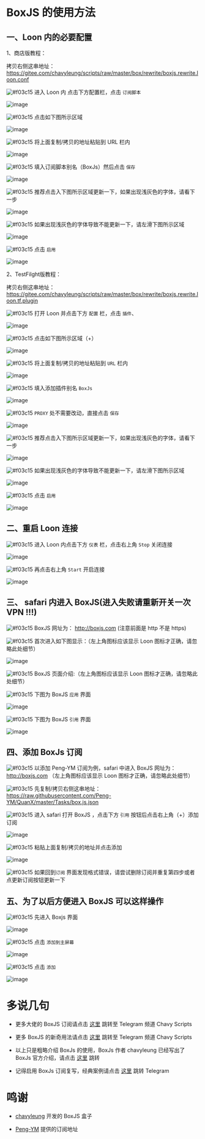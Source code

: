# BoxJS 的使用方法

## 一、Loon 内的必要配置

1、商店版教程：

拷贝右侧这串地址：https://gitee.com/chavyleung/scripts/raw/master/box/rewrite/boxjs.rewrite.loon.conf

![#f03c15](https://placehold.it/15/f03c15/000000?text=+) 进入 Loon 内 点击下方配置栏，点击 `订阅脚本`

![image](https://raw.githubusercontent.com/chiupam/tutorial-image/master/Loon/Remote_Script.png)

![#f03c15](https://placehold.it/15/f03c15/000000?text=+) 点击如下图所示区域

![image](https://raw.githubusercontent.com/chiupam/tutorial-image/master/Loon/Remote_Script_1.jpg)

![#f03c15](https://placehold.it/15/f03c15/000000?text=+) 将上面复制/拷贝的地址粘贴到 URL 栏内

![image](https://raw.githubusercontent.com/chiupam/tutorial-image/master/Loon/Remote_Script_2.jpg)

![#f03c15](https://placehold.it/15/f03c15/000000?text=+) 填入订阅脚本别名（BoxJs）然后点击 `保存`

![image](https://raw.githubusercontent.com/chiupam/tutorial-image/master/Loon/Remote_Script_BoxJs_1.jpg)

![#f03c15](https://placehold.it/15/f03c15/000000?text=+) 推荐点击入下图所示区域更新一下，如果出现浅灰色的字体，请看下一步

![image](https://raw.githubusercontent.com/chiupam/tutorial-image/master/Loon/Remote_Script_BoxJs_2.jpg)

![#f03c15](https://placehold.it/15/f03c15/000000?text=+) 如果出现浅灰色的字体导致不能更新一下，请左滑下图所示区域

![image](https://raw.githubusercontent.com/chiupam/tutorial-image/master/Loon/Remote_Script_BoxJs_3.jpg)

![#f03c15](https://placehold.it/15/f03c15/000000?text=+) 点击 `启用`

![image](https://raw.githubusercontent.com/chiupam/tutorial-image/master/Loon/Remote_Script_BoxJs_4.jpg)

2、TestFilght版教程：

拷贝右侧这串地址：https://gitee.com/chavyleung/scripts/raw/master/box/rewrite/boxjs.rewrite.loon.tf.plugin

![#f03c15](https://placehold.it/15/f03c15/000000?text=+) 打开 Loon 并点击下方 `配置` 栏，点击 `插件`、

![image](https://raw.githubusercontent.com/chiupam/tutorial-image/master/Loon/Plugin.jpg)

![#f03c15](https://placehold.it/15/f03c15/000000?text=+) 点击如下图所示区域（+）

![image](https://raw.githubusercontent.com/chiupam/tutorial-image/master/Loon/Plugin_1.jpg)

![#f03c15](https://placehold.it/15/f03c15/000000?text=+) 将上面复制/拷贝的地址粘贴到 `URL` 栏内

![image](https://raw.githubusercontent.com/chiupam/tutorial-image/master/Loon/plugin_BoxJs_1.jpg)

![#f03c15](https://placehold.it/15/f03c15/000000?text=+) 填入添加插件别名 `BoxJs` 

![image](https://raw.githubusercontent.com/chiupam/tutorial-image/master/Loon/plugin_BoxJs_2.jpg)

![#f03c15](https://placehold.it/15/f03c15/000000?text=+) `PROXY` 处不需要改动，直接点击 `保存`

![image](https://raw.githubusercontent.com/chiupam/tutorial-image/master/Loon/plugin_BoxJs_3.jpg)

![#f03c15](https://placehold.it/15/f03c15/000000?text=+) 推荐点击入下图所示区域更新一下，如果出现浅灰色的字体，请看下一步

![image](https://raw.githubusercontent.com/chiupam/tutorial-image/master/Loon/plugin_BoxJs_4.jpg)

![#f03c15](https://placehold.it/15/f03c15/000000?text=+) 如果出现浅灰色的字体导致不能更新一下，请左滑下图所示区域

![image](https://raw.githubusercontent.com/chiupam/tutorial-image/master/Loon/plugin_BoxJs_5.jpg)

![#f03c15](https://placehold.it/15/f03c15/000000?text=+) 点击 `启用`

![image](https://raw.githubusercontent.com/chiupam/tutorial-image/master/Loon/plugin_BoxJs_6.jpg)

## 二、重启 Loon 连接

![#f03c15](https://placehold.it/15/f03c15/000000?text=+) 进入 Loon 内点击下方 `仪表` 栏，点击右上角 `Stop` 关闭连接

![image](https://raw.githubusercontent.com/chiupam/tutorial-image/master/Loon/STOP.jpg)

![#f03c15](https://placehold.it/15/f03c15/000000?text=+) 再点击右上角 `Start` 开启连接

![image](https://raw.githubusercontent.com/chiupam/tutorial-image/master/Loon/START.jpg)

## 三、 safari 内进入 BoxJS(进入失败请重新开关一次 VPN !!!)

![#f03c15](https://placehold.it/15/f03c15/000000?text=+) BoxJS 网址为： http://boxjs.com (注意前面是 http 不是 https)

![#f03c15](https://placehold.it/15/f03c15/000000?text=+) 首次进入如下图显示：（左上角图标应该显示 Loon 图标才正确，请忽略此处细节）

![image](https://raw.githubusercontent.com/chiupam/tutorial-image/master/QuantumultX/BoxJS_yingyong_1.png)

![#f03c15](https://placehold.it/15/f03c15/000000?text=+) BoxJS 页面介绍:（左上角图标应该显示 Loon 图标才正确，请忽略此处细节）

![#f03c15](https://placehold.it/15/f03c15/000000?text=+) 下图为 BoxJS `应用` 界面

![image](https://raw.githubusercontent.com/chiupam/tutorial-image/master/QuantumultX/BoxJS_yingyong_2.png)

![#f03c15](https://placehold.it/15/f03c15/000000?text=+) 下图为 BoxJS `引用` 界面

![image](https://raw.githubusercontent.com/chiupam/tutorial-image/master/QuantumultX/BoxJS_dingyue.png)

## 四、添加 BoxJs 订阅

![#f03c15](https://placehold.it/15/f03c15/000000?text=+) 以添加 Peng-YM 订阅为例，safari 中进入 BoxJS 网址为：http://boxjs.com （左上角图标应该显示 Loon 图标才正确，请忽略此处细节）

![#f03c15](https://placehold.it/15/f03c15/000000?text=+) 先复制/拷贝右侧这串地址：https://raw.githubusercontent.com/Peng-YM/QuanX/master/Tasks/box.js.json

![#f03c15](https://placehold.it/15/f03c15/000000?text=+) 进入 safari 打开 BoxJS ，点击下方 `引用` 按钮后点击右上角（+）添加订阅

![image](https://raw.githubusercontent.com/chiupam/tutorial-image/master/QuantumultX/caiyun_boxjs_2.png)

![#f03c15](https://placehold.it/15/f03c15/000000?text=+) 粘贴上面复制/拷贝的地址并点击添加

![image](https://raw.githubusercontent.com/chiupam/tutorial-image/master/QuantumultX/caiyun_boxjs_3.png)

![#f03c15](https://placehold.it/15/f03c15/000000?text=+) 如果回到`订阅` 界面发现格式错误，请尝试删除订阅并重复第四步或者点更新订阅按钮更新一下

## 五、为了以后方便进入 BoxJS 可以这样操作

![#f03c15](https://placehold.it/15/f03c15/000000?text=+) 先进入 Boxjs 界面

![image](https://raw.githubusercontent.com/chiupam/tutorial-image/master/QuantumultX/BoxJS_5.png)

![#f03c15](https://placehold.it/15/f03c15/000000?text=+) 点击 `添加到主屏幕`

![image](https://raw.githubusercontent.com/chiupam/tutorial-image/master/QuantumultX/BoxJS_6.png)

![#f03c15](https://placehold.it/15/f03c15/000000?text=+) 点击 `添加`

![image](https://raw.githubusercontent.com/chiupam/tutorial-image/master/QuantumultX/BoxJS_7.png)

# 多说几句

- 更多大佬的 BoxJS 订阅请点击 [这里](https://t.me/chavyscripts/66) 跳转至 Telegram 频道 Chavy Scripts

- 更多 BoxJS 的新奇用法请点击 [这里](https://t.me/chavyscripts) 跳转至 Telegram 频道 Chavy Scripts

- 以上只是粗略介绍 BoxJs 的使用，BoxJs 作者 chavyleung 已经写出了 BoxJs 官方介绍，请点击 [这里](https://chavyleung.gitbook.io/boxjs/) 跳转

- 记得启用 BoxJs 订阅复写，经典案例请点击 [这里](https://t.me/Loon0x00/345098) 跳转 Telegram

# 鸣谢

- [chavyleung](https://github.com/chavyleung) 开发的 BoxJS 盒子

- [Peng-YM](https://github.com/Peng-YM) 提供的订阅地址
